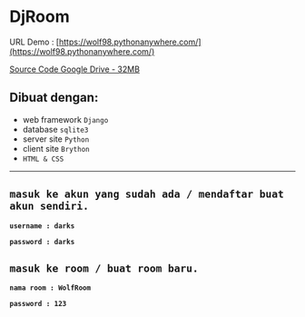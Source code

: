# DjRoom 

URL Demo : [https://wolf98.pythonanywhere.com/](https://wolf98.pythonanywhere.com/)

[Source Code Google Drive - 32MB](https://drive.google.com/file/d/1HYU2shjN7qS0BD_ivvAQLUsuYm6l3fH5/view)

## Dibuat dengan:

- web framework ```Django```
- database ```sqlite3```
- server site ```Python```
- client site ```Brython```
- ```HTML & CSS```

<hr>

## ```masuk ke akun yang sudah ada / mendaftar buat akun sendiri.```

**```username : darks ```**

**```password : darks```**

## ```masuk ke room / buat room baru.```

**```nama room : WolfRoom```**

**```password : 123```**




